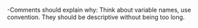 -Comments should explain why:
Think about variable names, use convention.
They should be descriptive without being too long.